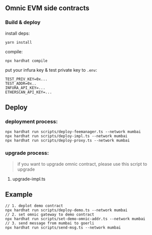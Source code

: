 ## Omnic EVM side contracts


### Build & deploy
install deps:
```
yarn install
```

compile:
```
npx hardhat compile
```

put your infura key & test private key to `.env`:
```
TEST_PRIV_KEY=0x...
TEST_ADDR=0x..
INFURA_API_KEY=...
ETHERSCAN_API_KEY=...
```

## Deploy
### deployment process:
  ```shell
  npx hardhat run scripts/deploy-feemanager.ts --network mumbai
  npx hardhat run scripts/deploy-impl.ts --network mumbai
  npx hardhat run scripts/deploy-proxy.ts --network mumbai
  ```

### upgrade process:
> if you want to upgrade omnic contract, please use this script to upgrade
1. upgrade-impl.ts


## Example
  ```shell
  // 1. deplot demo contract
  npx hardhat run scripts/deploy-demo.ts --network mumbai
  // 2. set omnic gateway to demo contract
  npx hardhat run scripts/set-demo-omnic-addr.ts --network mumbai
  // 3. send message from mumbai to goerli
  npx hardhat run scripts/send-msg.ts --network mumbai
  ```